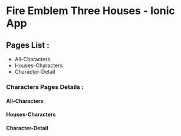 # Fire Emblem Three Houses - Ionic App

## Pages List : 

- All-Characters
- Houses-Characters
- Character-Detail

### Characters Pages Details : 

#### All-Characters

#### Houses-Characters

#### Character-Detail
